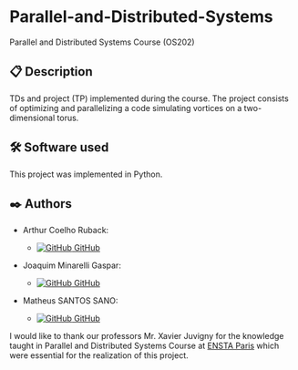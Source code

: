 # Parallel-and-Distributed-Systems
Parallel and Distributed Systems Course (OS202)

## 📋 Description
TDs and project (TP) implemented during the course.
The project consists of optimizing and parallelizing a code simulating vortices on a two-dimensional torus.

## 🛠️ Software used

This project was implemented in Python.

## ✒️ Authors

- Arthur Coelho Ruback:
    - [![GitHub](https://i.stack.imgur.com/tskMh.png) GitHub](https://github.com/arthur-ruback)

- Joaquim Minarelli Gaspar:
    - [![GitHub](https://i.stack.imgur.com/tskMh.png) GitHub](https://github.com/joaquim-gaspar)

- Matheus SANTOS SANO:
    - [![GitHub](https://i.stack.imgur.com/tskMh.png) GitHub](https://github.com/matsano)

I would like to thank our professors Mr. Xavier Juvigny for the knowledge taught in Parallel and Distributed Systems Course at [ENSTA Paris](https://www.ensta-paris.fr/) which were essential for the realization of this project.
